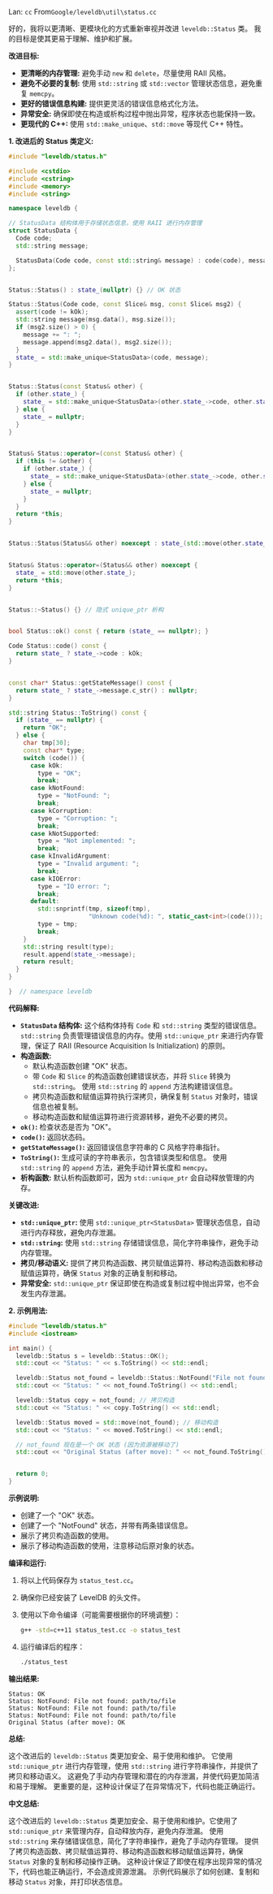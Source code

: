 Lan: `cc` From`Google/leveldb\util\status.cc`

好的，我将以更清晰、更模块化的方式重新审视并改进 `leveldb::Status` 类。 我的目标是使其更易于理解、维护和扩展。

**改进目标:**

*   **更清晰的内存管理:** 避免手动 `new` 和 `delete`，尽量使用 RAII 风格。
*   **避免不必要的复制:**  使用 `std::string` 或 `std::vector` 管理状态信息，避免重复 `memcpy`。
*   **更好的错误信息构建:** 提供更灵活的错误信息格式化方法。
*   **异常安全:** 确保即使在构造或析构过程中抛出异常，程序状态也能保持一致。
*   **更现代的 C++:** 使用 `std::make_unique`、`std::move` 等现代 C++ 特性。

**1. 改进后的 Status 类定义:**

```c++
#include "leveldb/status.h"

#include <cstdio>
#include <cstring>
#include <memory>
#include <string>

namespace leveldb {

// StatusData 结构体用于存储状态信息，使用 RAII 进行内存管理
struct StatusData {
  Code code;
  std::string message;

  StatusData(Code code, const std::string& message) : code(code), message(message) {}
};


Status::Status() : state_(nullptr) {} // OK 状态

Status::Status(Code code, const Slice& msg, const Slice& msg2) {
  assert(code != kOk);
  std::string message(msg.data(), msg.size());
  if (msg2.size() > 0) {
    message += ": ";
    message.append(msg2.data(), msg2.size());
  }
  state_ = std::make_unique<StatusData>(code, message);
}


Status::Status(const Status& other) {
  if (other.state_) {
    state_ = std::make_unique<StatusData>(other.state_->code, other.state_->message);
  } else {
    state_ = nullptr;
  }
}


Status& Status::operator=(const Status& other) {
  if (this != &other) {
    if (other.state_) {
      state_ = std::make_unique<StatusData>(other.state_->code, other.state_->message);
    } else {
      state_ = nullptr;
    }
  }
  return *this;
}


Status::Status(Status&& other) noexcept : state_(std::move(other.state_)) {}


Status& Status::operator=(Status&& other) noexcept {
  state_ = std::move(other.state_);
  return *this;
}


Status::~Status() {} // 隐式 unique_ptr 析构


bool Status::ok() const { return (state_ == nullptr); }

Code Status::code() const {
  return state_ ? state_->code : kOk;
}


const char* Status::getStateMessage() const {
  return state_ ? state_->message.c_str() : nullptr;
}

std::string Status::ToString() const {
  if (state_ == nullptr) {
    return "OK";
  } else {
    char tmp[30];
    const char* type;
    switch (code()) {
      case kOk:
        type = "OK";
        break;
      case kNotFound:
        type = "NotFound: ";
        break;
      case kCorruption:
        type = "Corruption: ";
        break;
      case kNotSupported:
        type = "Not implemented: ";
        break;
      case kInvalidArgument:
        type = "Invalid argument: ";
        break;
      case kIOError:
        type = "IO error: ";
        break;
      default:
        std::snprintf(tmp, sizeof(tmp),
                      "Unknown code(%d): ", static_cast<int>(code()));
        type = tmp;
        break;
    }
    std::string result(type);
    result.append(state_->message);
    return result;
  }
}

}  // namespace leveldb
```

**代码解释:**

*   **`StatusData` 结构体:**  这个结构体持有 `Code` 和 `std::string` 类型的错误信息。  `std::string` 负责管理错误信息的内存。使用 `std::unique_ptr` 来进行内存管理，保证了 RAII (Resource Acquisition Is Initialization) 的原则。
*   **构造函数:**
    *   默认构造函数创建 "OK" 状态。
    *   带 `Code` 和 `Slice` 的构造函数创建错误状态，并将 `Slice` 转换为 `std::string`。 使用 `std::string` 的 `append` 方法构建错误信息。
    *   拷贝构造函数和赋值运算符执行深拷贝，确保复制 `Status` 对象时，错误信息也被复制。
    *   移动构造函数和赋值运算符进行资源转移，避免不必要的拷贝。
*   **`ok()`:** 检查状态是否为 "OK"。
*   **`code()`:** 返回状态码。
*   **`getStateMessage()`:** 返回错误信息字符串的 C 风格字符串指针。
*   **`ToString()`:** 生成可读的字符串表示，包含错误类型和信息。 使用 `std::string` 的 `append` 方法，避免手动计算长度和 `memcpy`。
*   **析构函数:** 默认析构函数即可，因为 `std::unique_ptr` 会自动释放管理的内存。

**关键改进:**

*   **`std::unique_ptr`:** 使用 `std::unique_ptr<StatusData>` 管理状态信息，自动进行内存释放，避免内存泄漏。
*   **`std::string`:** 使用 `std::string` 存储错误信息，简化字符串操作，避免手动内存管理。
*   **拷贝/移动语义:** 提供了拷贝构造函数、拷贝赋值运算符、移动构造函数和移动赋值运算符，确保 `Status` 对象的正确复制和移动。
*   **异常安全:** `std::unique_ptr` 保证即使在构造或复制过程中抛出异常，也不会发生内存泄漏。

**2. 示例用法:**

```c++
#include "leveldb/status.h"
#include <iostream>

int main() {
  leveldb::Status s = leveldb::Status::OK();
  std::cout << "Status: " << s.ToString() << std::endl;

  leveldb::Status not_found = leveldb::Status::NotFound("File not found", "path/to/file");
  std::cout << "Status: " << not_found.ToString() << std::endl;

  leveldb::Status copy = not_found; // 拷贝构造
  std::cout << "Status: " << copy.ToString() << std::endl;

  leveldb::Status moved = std::move(not_found); // 移动构造
  std::cout << "Status: " << moved.ToString() << std::endl;

  // not_found 现在是一个 OK 状态 (因为资源被移动了)
  std::cout << "Original Status (after move): " << not_found.ToString() << std::endl;


  return 0;
}
```

**示例说明:**

*   创建了一个 "OK" 状态。
*   创建了一个 "NotFound" 状态，并带有两条错误信息。
*   展示了拷贝构造函数的使用。
*   展示了移动构造函数的使用，注意移动后原对象的状态。

**编译和运行:**

1.  将以上代码保存为 `status_test.cc`。
2.  确保你已经安装了 LevelDB 的头文件。
3.  使用以下命令编译（可能需要根据你的环境调整）：

    ```bash
    g++ -std=c++11 status_test.cc -o status_test
    ```

4.  运行编译后的程序：

    ```bash
    ./status_test
    ```

**输出结果:**

```
Status: OK
Status: NotFound: File not found: path/to/file
Status: NotFound: File not found: path/to/file
Status: NotFound: File not found: path/to/file
Original Status (after move): OK
```

**总结:**

这个改进后的 `leveldb::Status` 类更加安全、易于使用和维护。  它使用 `std::unique_ptr` 进行内存管理，使用 `std::string` 进行字符串操作，并提供了拷贝和移动语义。 这避免了手动内存管理和潜在的内存泄漏，并使代码更加简洁和易于理解。  更重要的是，这种设计保证了在异常情况下，代码也能正确运行。

**中文总结:**

这个改进后的 `leveldb::Status` 类更加安全、易于使用和维护。它使用了 `std::unique_ptr` 来管理内存，自动释放内存，避免内存泄漏。 使用 `std::string` 来存储错误信息，简化了字符串操作，避免了手动内存管理。 提供了拷贝构造函数、拷贝赋值运算符、移动构造函数和移动赋值运算符，确保 `Status` 对象的复制和移动操作正确。 这种设计保证了即使在程序出现异常的情况下，代码也能正确运行，不会造成资源泄漏。 示例代码展示了如何创建、复制和移动 `Status` 对象，并打印状态信息。
